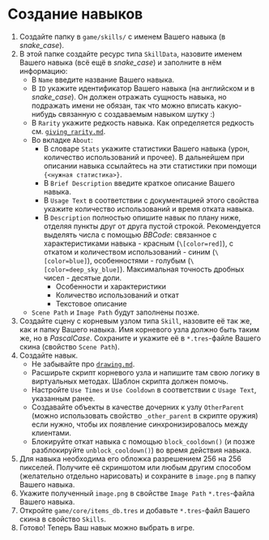 # Создание навыков

1. Создайте папку в `game/skills/` с именем Вашего навыка (в *snake_case*).
2. В этой папке создайте ресурс типа `SkillData`, назовите именем Вашего навыка (всё ещё в *snake_case*) и заполните в нём информацию:
    - В `Name` введите название Вашего навыка.
    - В `ID` укажите идентификатор Вашего навыка (на английском и в *snake_case*). Он должен отражать сущность навыка, но подражать имени не обязан, так что можно вписать какую-нибудь связанную с создаваемым навыком шутку :)
    - В `Rarity` укажите редкость навыка. Как определяется редкость см. [`giving_rarity.md`](./giving_rarity.md#навыки).
    - Во вкладке `About`:
        - В словаре `Stats` укажите статистики Вашего навыка (урон, количество использований и прочее). В дальнейшем при описании навыка ссылайтесь на эти статистики при помощи `{<нужная статистика>}`.
        - В `Brief Description` введите краткое описание Вашего навыка.
        - В `Usage Text` в соответствии с документацией этого свойства укажите количество использований и время отката навыка.
        - В `Description` полностью опишите навык по плану ниже, отделяя пункты друг от друга пустой строкой. Рекомендуется выделять числа с помощью *BBCode*: связанное с характеристиками навыка - красным (`\[color=red]`), с откатом и количеством использований - синим (`\[color=blue]`), особенностями - голубым (`\[color=deep_sky_blue]`). Максимальная точность дробных чисел - десятые доли.
            - Особенности и характеристики
            - Количество использований и откат
            - Текстовое описание
    - `Scene Path` и `Image Path` будут заполнены позже.
3. Создайте сцену с корневым узлом типа `Skill`, назовите её так же, как и папку Вашего навыка. Имя корневого узла должно быть таким же, но в *PascalCase*. Сохраните и укажите её в `*.tres`-файле Вашего скина (свойство `Scene Path`).
4. Создайте навык.
    - Не забывайте про [`drawing.md`](./drawing.md).
    - Расширьте скрипт корневого узла и напишите там свою логику в виртуальных методах. Шаблон скрипта должен помочь.
    - Настройте `Use Times` и `Use Cooldown` в соответствии с `Usage Text`, указанным ранее.
    - Создавайте объекты в качестве дочерних к узлу `OtherParent` (можно использовать свойство `_other_parent` в скрипте оружия) если нужно, чтобы их появление синхронизировалось между клиентами.
    - Блокируйте откат навыка с помощью `block_cooldown()` (и позже разблокируйте `unblock_cooldown()`) во время действия навыка.
5. Для навыка необходима его обложка разрешением 256 на 256 пикселей. Получите её скриншотом или любым другим способом (желательно отдельно нарисовать) и сохраните в `image.png` в папку Вашего навыка.
6. Укажите полученный `image.png` в свойстве `Image Path` `*.tres`-файла Вашего навыка.
7. Откройте `game/core/items_db.tres` и добавьте `*.tres`-файл Вашего скина в свойство `Skills`.
8. Готово! Теперь Ваш навык можно выбрать в игре.
